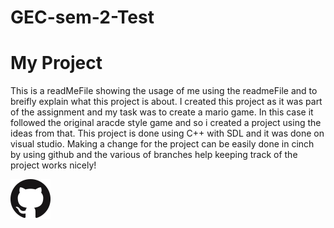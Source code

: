 # GEC-sem-2-Test
# My Project
This is a readMeFile showing the usage of me using the readmeFile and to breifly explain what this project is about. I created this project as it was part of the assignment and my task was to create a mario game. In this case it followed the original aracde style game and so i created a project using the ideas from that. This project is done using C++ with SDL and it was done on visual studio. Making a change for the project can be easily done in cinch by using github and the various of branches help keeping track of the project works nicely!

![GitHub Icon of Octo Cat](https://github.com/Bilalp19/bilalpatel.github.io/blob/main/images/gitIcon.png)


